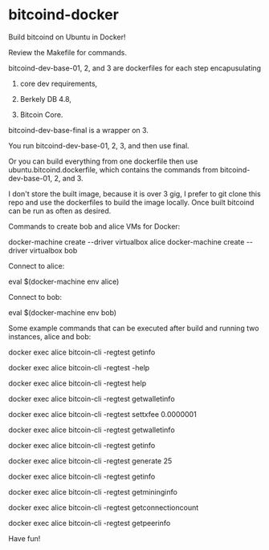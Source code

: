 # bitcoind-docker
Build bitcoind on Ubuntu in Docker!

Review the Makefile for commands.

bitcoind-dev-base-01, 2, and 3 are dockerfiles for each step encapusulating

1) core dev requirements,

2) Berkely DB 4.8,

3) Bitcoin Core.


bitcoind-dev-base-final is a wrapper on 3.

You run bitcoind-dev-base-01, 2, 3, and then use final. 

Or you can build everything from one dockerfile then use ubuntu.bitcoind.dockerfile, which contains the commands from bitcoind-dev-base-01, 2, and 3.

I don't store the built image, because it is over 3 gig, I prefer to git clone this repo and use the dockerfiles to build 
the image locally. Once built bitcoind can be run as often as desired.

Commands to create bob and alice VMs for Docker:

docker-machine create --driver virtualbox alice
docker-machine create --driver virtualbox bob

Connect to alice:

eval $(docker-machine env alice)

Connect to bob:

eval $(docker-machine env bob)

Some example commands that can be executed after build and running two instances, alice and bob:

docker exec alice bitcoin-cli -regtest getinfo

docker exec alice bitcoin-cli -regtest -help

docker exec alice bitcoin-cli -regtest help

docker exec alice bitcoin-cli -regtest getwalletinfo

docker exec alice bitcoin-cli -regtest settxfee 0.0000001

docker exec alice bitcoin-cli -regtest getwalletinfo

docker exec alice bitcoin-cli -regtest getinfo

docker exec alice bitcoin-cli -regtest generate 25

docker exec alice bitcoin-cli -regtest getinfo

docker exec alice bitcoin-cli -regtest getmininginfo

docker exec alice bitcoin-cli -regtest getconnectioncount

docker exec alice bitcoin-cli -regtest getpeerinfo


Have fun!



